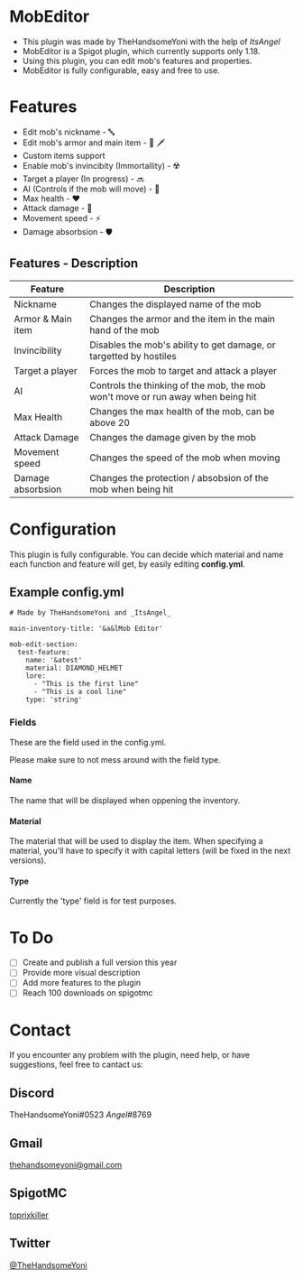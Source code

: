 # MobEditor
- This plugin was made by TheHandsomeYoni with the help of _ItsAngel_
- MobEditor is a Spigot plugin, which currently supports only 1.18. 
- Using this plugin, you can edit mob's features and properties.
- MobEditor is fully configurable, easy and free to use.

<!-- ![](https://img.shields.io/github/v/release/Angel-Yoni/MobEditor.svg) -->



# Features
- Edit mob's nickname - 🔤
- Edit mob's armor and main item - 👕 🗡️
- Custom items support 
- Enable mob's invincibity (Immortallity) - ☢️
- Target a player (In progress) - 🔜
- AI (Controls if the mob will move) - 🤖
- Max health - ❤️
- Attack damage - 🦾
- Movement speed - ⚡
- Damage absorbsion - 🛡️

## Features - Description

| Feature       |   Description |
| ------------- | ------------- |
| Nickname      | Changes the displayed name of the mob |
| Armor & Main item  | Changes the armor and the item in the main hand of the mob  |
| Invincibility  | Disables the mob's ability to get damage, or targetted by hostiles  |
| Target a player  | Forces the mob to target and attack a player  |
| AI  | Controls the thinking of the mob, the mob won't move or run away when being hit  |
| Max Health  | Changes the max health of the mob, can be above 20  |
| Attack Damage  | Changes the damage given by the mob  |
| Movement speed  | Changes the speed of the mob when moving  |
| Damage absorbsion  | Changes the protection / absobsion of the mob when being hit  |

# Configuration
This plugin is fully configurable. 
You can decide which material and name each function and feature will get, by easily editing **config.yml**.

## Example config.yml

```
# Made by TheHandsomeYoni and _ItsAngel_

main-inventory-title: '&a&lMob Editor'

mob-edit-section:
  test-feature:
    name: '&atest'
    material: DIAMOND_HELMET
    lore:
      - "This is the first line"
      - "This is a cool line"
    type: 'string'
```

### Fields
These are the field used in the config.yml. 

Please make sure to not mess around with the field type.

#### **Name**
 The name that will be displayed when oppening the inventory.

#### **Material** 
 The material that will be used to display the item.
 When specifying a material, you'll have to specify it with capital letters (will be fixed in the next versions).

#### **Type** 
 Currently the 'type' field is for test purposes.


# To Do
- [ ] Create and publish a full version this year
- [ ] Provide more visual description
- [ ] Add more features to the plugin
- [ ] Reach 100 downloads on spigotmc

# Contact
If you encounter any problem with the plugin, need help, or have suggestions, feel free to cantact us:
## Discord
TheHandsomeYoni#0523
_Angel_#8769

## Gmail
thehandsomeyoni@gmail.com

## SpigotMC
[toprixkiller](https://www.spigotmc.org/members/toprixkiller.859687/)

## Twitter
[@TheHandsomeYoni](https://twitter.com/TheHandsomeYoni)
